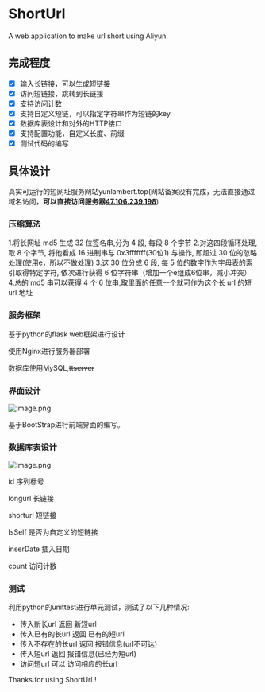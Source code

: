 # ShortUrl
A web application to make url short using Aliyun.

## 完成程度

- [X] 输入长链接，可以生成短链接
- [X] 访问短链接，跳转到长链接
- [X] 支持访问计数
- [X] 支持自定义短链，可以指定字符串作为短链的key
- [X] 数据库表设计和对外的HTTP接口
- [X] 支持配置功能，自定义长度、前缀
- [X] 测试代码的编写

## 具体设计

真实可运行的短网址服务网站yunlambert.top(网站备案没有完成，无法直接通过域名访问，**可以直接访问服务器[47.106.239.198](47.106.239.198)**)

### 压缩算法
1.将长网址 md5 生成 32 位签名串,分为 4 段, 每段 8 个字节
2.对这四段循环处理, 取 8 个字节, 将他看成 16 进制串与 0x3fffffff(30位1) 与操作, 即超过 30 位的忽略处理(使用e，所以不做处理)
3.这 30 位分成 6 段, 每 5 位的数字作为字母表的索引取得特定字符, 依次进行获得 6 位字符串（增加一个e组成6位串，减小冲突）
4.总的 md5 串可以获得 4 个 6 位串,取里面的任意一个就可作为这个长 url 的短 url 地址

### 服务框架

基于python的flask web框架进行设计

使用Nginx进行服务器部署

数据库使用MySQL,~~ttserver~~

### 界面设计

![image.png](https://upload-images.jianshu.io/upload_images/7154520-b2c6f8178a47bf19.png?imageMogr2/auto-orient/strip%7CimageView2/2/w/1240)

基于BootStrap进行前端界面的编写。

### 数据库表设计

![image.png](https://upload-images.jianshu.io/upload_images/7154520-df1b980ed0f77b2f.png?imageMogr2/auto-orient/strip%7CimageView2/2/w/1240)

id 序列标号

longurl 长链接

shorturl  短链接

IsSelf  是否为自定义的短链接

inserDate  插入日期

count 访问计数

### 测试

利用python的unittest进行单元测试，测试了以下几种情况:

- 传入新长url 返回 新短url
- 传入已有的长url 返回 已有的短url
- 传入不存在的长url 返回 报错信息(url不可达)
- 传入短url 返回 报错信息(已经为短url)
- 访问短url 可以 访问相应的长url

Thanks for using ShortUrl !


